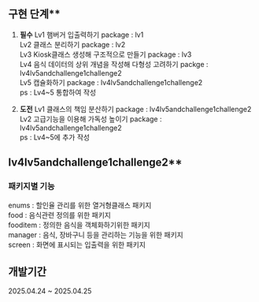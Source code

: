 ## 구현 단계**

1. **필수**
Lv1 햄버거 입출력하기 package : lv1<br/>
Lv2 클래스 분리하기 package : lv2<br/>
Lv3 Kiosk클래스 생성해 구조적으로 만들기 package : lv3<br/>
Lv4 음식 데이터의 상위 개념을 작성해 다형성 고려하기 packge : lv4lv5andchallenge1challenge2<br/>
Lv5 캡슐화하기 package :  lv4lv5andchallenge1challenge2<br/>
ps : Lv4~5 통합하여 작성<br/>

2. **도전**
Lv1 클래스의 책임 분산하기 package : lv4lv5andchallenge1challenge2<br/>
Lv2 고급기능을 이용해 가독성 높이기 package : lv4lv5andchallenge1challenge2<br/>
ps : Lv4~5에 추가 작성<br/>


## lv4lv5andchallenge1challenge2**
### 패키지별 기능
enums : 할인율 관리를 위한 열거형클래스 패키지<br/>
food : 음식관련 정의를 위한 패키지<br/>
fooditem : 정의한 음식을 객체화하기위한 패키지<br/>
manager : 음식, 장바구니 등을 관리하는 기능을 위한 패키지<br/>
screen : 화면에 표시되는 입출력을 위한 패키지<br/>

## 개발기간
2025.04.24 ~ 2025.04.25<br/>
